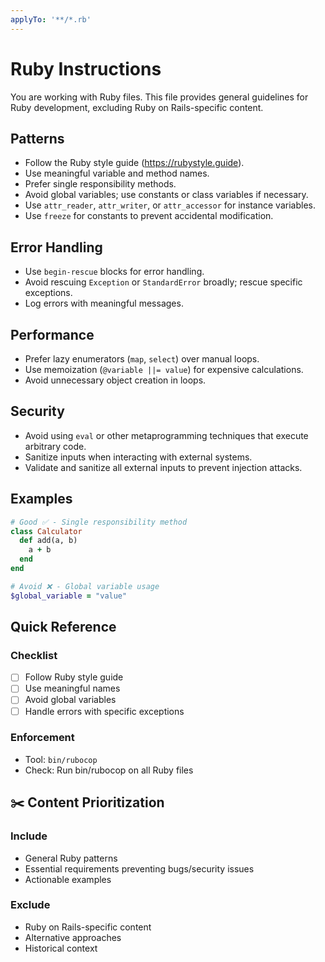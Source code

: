 ```yaml
---
applyTo: '**/*.rb'
---
```


# Ruby Instructions

You are working with Ruby files. This file provides general guidelines for Ruby development, excluding Ruby on Rails-specific content.

## Patterns
- Follow the Ruby style guide (https://rubystyle.guide).
- Use meaningful variable and method names.
- Prefer single responsibility methods.
- Avoid global variables; use constants or class variables if necessary.
- Use `attr_reader`, `attr_writer`, or `attr_accessor` for instance variables.
- Use `freeze` for constants to prevent accidental modification.

## Error Handling
- Use `begin-rescue` blocks for error handling.
- Avoid rescuing `Exception` or `StandardError` broadly; rescue specific exceptions.
- Log errors with meaningful messages.

## Performance
- Prefer lazy enumerators (`map`, `select`) over manual loops.
- Use memoization (`@variable ||= value`) for expensive calculations.
- Avoid unnecessary object creation in loops.

## Security
- Avoid using `eval` or other metaprogramming techniques that execute arbitrary code.
- Sanitize inputs when interacting with external systems.
- Validate and sanitize all external inputs to prevent injection attacks.

## Examples
```ruby
# Good ✅ - Single responsibility method
class Calculator
  def add(a, b)
    a + b
  end
end

# Avoid ❌ - Global variable usage
$global_variable = "value"
```

## Quick Reference

### Checklist
- [ ] Follow Ruby style guide
- [ ] Use meaningful names
- [ ] Avoid global variables
- [ ] Handle errors with specific exceptions

### Enforcement
- Tool: `bin/rubocop`
- Check: Run bin/rubocop on all Ruby files

## ✂️ Content Prioritization

### Include
- General Ruby patterns
- Essential requirements preventing bugs/security issues
- Actionable examples

### Exclude
- Ruby on Rails-specific content
- Alternative approaches
- Historical context
